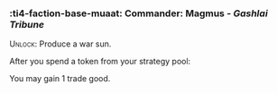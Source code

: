 ### :ti4-faction-base-muaat: **Commander**: Magmus - _Gashlai Tribune_

<span style="font-variant:small-caps;">Unlock</span>: Produce a war sun.

After you spend a token from your strategy pool:

You may gain 1 trade good.
